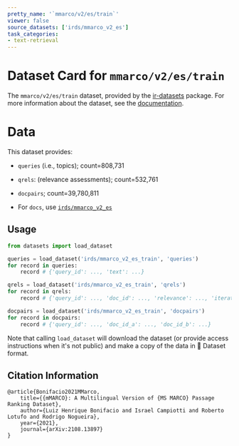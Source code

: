 ```yaml
---
pretty_name: '`mmarco/v2/es/train`'
viewer: false
source_datasets: ['irds/mmarco_v2_es']
task_categories:
- text-retrieval
---
```


# Dataset Card for `mmarco/v2/es/train`

The `mmarco/v2/es/train` dataset, provided by the [ir-datasets](https://ir-datasets.com/) package.
For more information about the dataset, see the [documentation](https://ir-datasets.com/mmarco#mmarco/v2/es/train).

# Data

This dataset provides:
 - `queries` (i.e., topics); count=808,731
 - `qrels`: (relevance assessments); count=532,761
 - `docpairs`; count=39,780,811

 - For `docs`, use [`irds/mmarco_v2_es`](https://huggingface.co/datasets/irds/mmarco_v2_es)

## Usage

```python
from datasets import load_dataset

queries = load_dataset('irds/mmarco_v2_es_train', 'queries')
for record in queries:
    record # {'query_id': ..., 'text': ...}

qrels = load_dataset('irds/mmarco_v2_es_train', 'qrels')
for record in qrels:
    record # {'query_id': ..., 'doc_id': ..., 'relevance': ..., 'iteration': ...}

docpairs = load_dataset('irds/mmarco_v2_es_train', 'docpairs')
for record in docpairs:
    record # {'query_id': ..., 'doc_id_a': ..., 'doc_id_b': ...}

```

Note that calling `load_dataset` will download the dataset (or provide access instructions when it's not public) and make a copy of the
data in 🤗 Dataset format.

## Citation Information

```
@article{Bonifacio2021MMarco,
    title={{mMARCO}: A Multilingual Version of {MS MARCO} Passage Ranking Dataset},
    author={Luiz Henrique Bonifacio and Israel Campiotti and Roberto Lotufo and Rodrigo Nogueira},
    year={2021},
    journal={arXiv:2108.13897}
}
```

